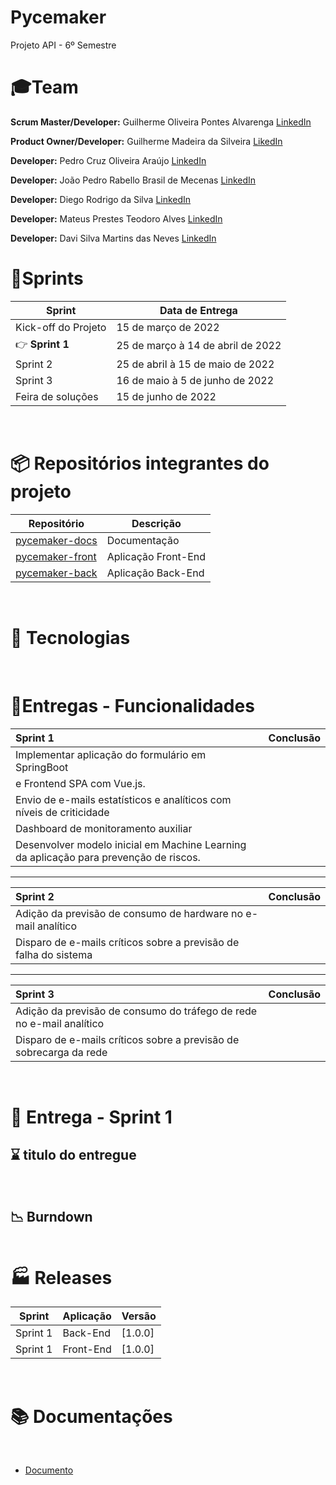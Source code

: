 # Pycemaker
Projeto API - 6º Semestre
</br>


# 🎓Team  

**Scrum Master/Developer:** Guilherme Oliveira Pontes Alvarenga [LinkedIn](https://www.linkedin.com/in/guilherme-oliveira-14a9b8175/)

**Product Owner/Developer:** Guilherme Madeira da Silveira [LikedIn](https://www.linkedin.com/in/guilherme-madeira-b317ab17b/)

**Developer:** Pedro Cruz Oliveira Araújo [LinkedIn](https://www.linkedin.com/in/pedro-cruz77/)

**Developer:** João Pedro Rabello Brasil de Mecenas [LinkedIn](https://www.linkedin.com/in/joao-pedro-m-943a74b6)

**Developer:** Diego Rodrigo da Silva [LinkedIn](https://www.linkedin.com/in/diego-s-7a97a4186/)

**Developer:** Mateus Prestes Teodoro Alves [LinkedIn](https://www.linkedin.com/in/mateus-prestes-11569118a/)

**Developer:** Davi Silva Martins das Neves [LinkedIn](https://www.linkedin.com/in/davi-neves-a50573201/)
</br>

# 📃Sprints

| Sprint                                                              | Data de Entrega |
| ------------------------------------------------------------------- | --------------- |
| Kick-off do Projeto | 15 de março de 2022 |
| 👉 **Sprint 1** | 25 de março à 14 de abril de 2022  |
| Sprint 2 | 25 de abril à 15 de maio de 2022|
| Sprint 3 | 16 de maio à 5 de junho de 2022 |
| Feira de soluções | 15 de junho de 2022|

</br>

# 📦 Repositórios integrantes do projeto

| Repositório                                                              | Descrição                          |
| ------------------------------------------------------------------------ | ---------------------------------- |
| [pycemaker-docs]()| Documentação|
| [pycemaker-front]()| Aplicação Front-End|
| [pycemaker-back]()| Aplicação Back-End|

<br>

# 🧰 Tecnologias
</br>

# 📆Entregas - Funcionalidades

| Sprint 1                                                          | Conclusão |
|:----------------------------------------------------------------- | --------- |
| Implementar aplicação do formulário em SpringBoot
 e Frontend SPA com Vue.js.                            |           |
| Envio de e-mails estatísticos e analíticos com níveis de criticidade |           |
| Dashboard de monitoramento auxiliar                               |           |
| Desenvolver modelo inicial em Machine Learning da aplicação para prevenção de riscos. |           |



<hr>

| Sprint 2                                                         | Conclusão |
|:---------------------------------------------------------------- |:--------- |
| Adição da previsão de consumo de hardware no e-mail analítico    |           |
| Disparo de e-mails críticos sobre a previsão de falha do sistema |           |


<hr>

| Sprint 3                                                             | Conclusão |
|:-------------------------------------------------------------------- | --------- |
| Adição da previsão de consumo do tráfego de rede no e-mail analítico |           |
| Disparo de e-mails críticos sobre a previsão de sobrecarga da rede   |           |


<br>

# 🎯 Entrega - Sprint 1
## ⌛ titulo do entregue
</br>

## 📉 Burndown
<img src="">
</br>

# 🏭 Releases
| Sprint   | Aplicação | Versão                                                                    |
| -------- | --------- | ------------------------------------------------------------------------- |
| Sprint 1 | Back-End  | [1.0.0] |
| Sprint 1 | Front-End  | [1.0.0] |

</br>

# 📚 Documentações
</br>
<ul>
<li>
<a href="">Documento</a>
</li>
</ul>
</br>
